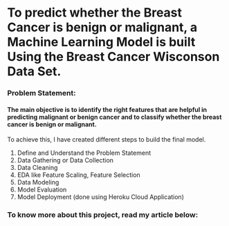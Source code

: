 # To predict whether the Breast Cancer is benign or malignant, a Machine Learning Model is built Using the Breast Cancer Wisconson Data Set.

### Problem Statement:

#### The main objective is to identify the right features that are helpful in predicting malignant or benign cancer and to classify whether the breast cancer is benign or malignant.

To achieve this, I have created different steps to build the final model.

1. Define and Understand the Problem Statement
2. Data Gathering or Data Collection
3. Data Cleaning 
4. EDA like Feature Scaling, Feature Selection
5. Data Modeling
6. Model Evaluation
7. Model Deployment (done using Heroku Cloud Application)

### To know more about this project, read my article below:

